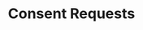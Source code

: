 ---
title: Consent Requests
linktitle: Consent Requests
type: openapi
spec: "/docs/swagger/altinn-enduser-consentrequests-v0.json"
tags: [swagger, openapi, authorization]
---